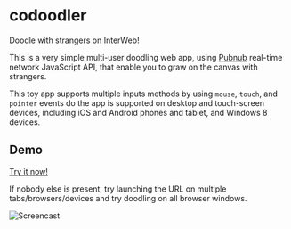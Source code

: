 codoodler
=========

Doodle with strangers on InterWeb!


This is a very simple multi-user doodling web app, using [Pubnub][pubnub] real-time network JavaScript API, that enable you to graw on the canvas with strangers.

This toy app supports multiple inputs methods by using `mouse`, `touch`, and `pointer` events do the app is supported on desktop and touch-screen devices, including iOS and Android phones and tablet, and Windows 8 devices.

## Demo

[Try it now!][demo]

If nobody else is present, try launching the URL on multiple tabs/browsers/devices and try doodling on all browser windows.
 
![Screencast](http://girliemac.github.io/assets/images/articles/2014/09/doodle.gif "CoDoodler Screencast")



[demo]: https://pubnub.github.io/codoodler/index.html
[pubnub]: http://www.pubnub.com/docs/javascript/javascript-sdk.html
